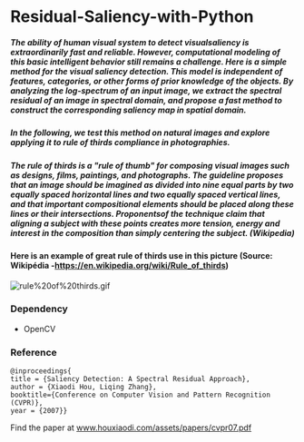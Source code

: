 # Residual-Saliency-with-Python

##### The ability of human visual system to detect visualsaliency is extraordinarily fast and reliable. However, computational modeling of this basic intelligent behavior still remains a challenge. Here is a simple method for the visual saliency detection. This model is independent of features, categories, or other forms of prior knowledge of the objects. By analyzing the log-spectrum of an input image, we extract the spectral residual of an image in spectral domain, and propose a fast method to construct the corresponding saliency map in spatial domain. 

##### In the following, we test this method on natural images and explore applying it to rule of thirds compliance in photographies.

##### The rule of thirds is a "rule of thumb" for composing visual images such as designs, films, paintings, and photographs. The guideline proposes that an image should be imagined as divided into nine equal parts by two equally spaced horizontal lines and two equally spaced vertical lines, and that important compositional elements should be placed along these lines or their intersections. Proponentsof the technique claim that aligning a subject with these points creates more tension, energy and interest in the composition than simply centering the subject. (Wikipedia)


#### Here is an example of great rule of thirds use in this picture (Source: Wikipédia -https://en.wikipedia.org/wiki/Rule_of_thirds)
![rule%20of%20thirds.gif](attachment:rule%20of%20thirds.gif)

### Dependency
- OpenCV

### Reference
```
@inproceedings{
title = {Saliency Detection: A Spectral Residual Approach},
author = {Xiaodi Hou, Liqing Zhang},
booktitle={Conference on Computer Vision and Pattern Recognition (CVPR)},
year = {2007}}
```
Find the paper at www.houxiaodi.com/assets/papers/cvpr07.pdf

